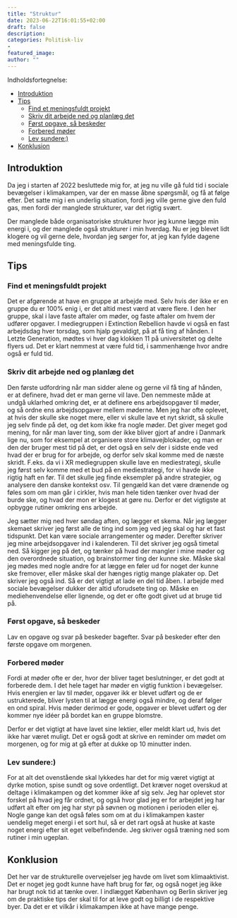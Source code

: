 ```yaml
---
title: "Struktur"
date: 2023-06-22T16:01:55+02:00
draft: false
description:
categories: Politisk-liv
-
featured_image:
author: ""
---
```

Indholdsfortegnelse:
- [Introduktion](#introduktion)
- [Tips](#tips)
  - [Find et meningsfuldt projekt](#find-et-meningsfuldt-projekt)
  - [Skriv dit arbejde ned og planlæg det](#skriv-dit-arbejde-ned-og-planlæg-det)
  - [Først opgave, så beskeder](#først-opgave-så-beskeder)
  - [Forbered møder](#forbered-møder)
  - [Lev sundere:)](#lev-sundere)
- [Konklusion](#konklusion)

## Introduktion
Da jeg i starten af 2022 besluttede mig for, at jeg nu ville gå fuld tid i sociale bevægelser i klimakampen, var der en masse åbne spørgsmål, og få at følge efter. Det satte mig i en underlig situation, fordi jeg ville gerne give den fuld gas, men fordi der manglede strukturer, var det rigtig svært. 

Der manglede både organisatoriske strukturer hvor jeg kunne lægge min energi i, og der manglede også strukturer i min hverdag. Nu er jeg blevet lidt klogere og vil gerne dele, hvordan jeg sørger for, at jeg kan fylde dagene med meningsfulde ting.

## Tips

### Find et meningsfuldt projekt
   
   Det er afgørende at have en gruppe at arbejde med. Selv hvis der ikke er en gruppe du er 100% enig i, er det altid mest værd at være flere. I den her gruppe, skal i lave faste aftaler om møder, og faste aftaler om hvem der udfører opgaver. I mediegruppen i Extinction Rebellion havde vi også en fast arbejdsdag hver torsdag, som hjalp gevaldigt, på at få ting af hånden. I Letzte Generation, mødtes vi hver dag klokken 11 på universitetet og delte flyers ud. Det er klart nemmest at være fuld tid, i sammenhænge hvor andre også er fuld tid.  

### Skriv dit arbejde ned og planlæg det
   
   Den første udfordring når man sidder alene og gerne vil få ting af hånden, er at definere, hvad det er man gerne vil lave. Den nemmeste måde at undgå uklarhed omkring det, er at definere ens arbejdsopgaver til møder, og så ordne ens arbejdsopgaver mellem møderne. Men jeg har ofte oplevet, at hvis der skulle ske noget mere, eller vi skulle lave et nyt skridt, så skulle jeg selv finde på det, og det kom ikke fra nogle møder. Det giver meget god mening, for når man laver ting, som der ikke bliver gjort af andre i Danmark lige nu, som for eksempel at organisere store klimavejblokader, og man er den der bruger mest tid på det, er det også en selv der i sidste ende ved hvad der er brug for for arbejde, og derfor selv skal komme med de næste skridt. F.eks. da vi i XR mediegruppen skulle lave en mediestrategi, skulle jeg først selv komme med et bud på en mediestrategi, for vi havde ikke rigtig haft en før. Til det skulle jeg finde eksempler på andre strategier, og analysere den danske kontekst osv. Til gengæld kan det være drænende og føles som om man går i cirkler, hvis man hele tiden tænker over hvad der burde ske, og hvad der mon er klogest at gøre nu. Derfor er det vigtigste at opbygge rutiner omkring ens arbejde.
   
   Jeg sætter mig ned hver søndag aften, og lægger et skema. Når jeg lægger skemaet skriver jeg først alle de ting ind som jeg ved jeg skal og har et fast tidspunkt. Det kan være sociale arrangementer og møder. Derefter skriver jeg mine arbejdsopgaver ind i kalenderen. Til det skriver jeg også timetal ned. Så kigger jeg på det, og tænker på hvad der mangler i mine møder og den overordnede situation, og brainstormer ting der kunne ske. Måske skal jeg mødes med nogle andre for at lægge en føler ud for noget der kunne ske fremover, eller måske skal der hænges rigtig mange plakater op. Det skriver jeg også ind. Så er det vigtigt at lade en del tid åben. I arbejde med sociale bevægelser dukker der altid uforudsete ting op. Måske en mediehenvendelse eller lignende, og det er ofte godt givet ud at bruge tid på.

### Først opgave, så beskeder
   Lav en opgave og svar på beskeder bagefter. Svar på beskeder efter den første opgave om morgenen.

### Forbered møder
   Fordi at møder ofte er der, hvor der bliver taget beslutninger, er det godt at forberede dem. I det hele taget har møder en vigtig funktion i bevægelser. Hvis energien er lav til møder, opgaver ikk er blevet udført og de er ustrukterede, bliver lysten til at lægge energi også mindre, og deraf følger en ond spiral. Hvis møder derimod er gode, opgaver er blevet udført og der kommer nye idéer på bordet kan en gruppe blomstre. 
   
   Derfor er det vigtigt at have lavet sine lektier, eller meldt klart ud, hvis det ikke har været muligt. Det er også godt at skrive en reminder om mødet om morgenen, og for mig at gå efter at dukke op 10 minutter inden.

### Lev sundere:)
   For at alt det ovenstående skal lykkedes har det for mig været vigtigt at dyrke motion, spise sundt og sove ordentligt. Det kræver noget overskud at deltage i klimakampen og det kommer ikke af sig selv. Jeg har oplevet stor forskel på hvad jeg får ordnet, og også hvor glad jeg er for arbejdet jeg har udført alt efter om jeg har styr på søvnen og motionen i perioden eller ej. Nogle gange kan det også føles som om at du i klimakampen kaster uendelig meget energi i et sort hul, så er det rart også at huske at kaste noget energi efter sit eget velbefindende. Jeg skriver også træning ned som rutiner i min ugeplan.


## Konklusion
Det her var de strukturelle overvejelser jeg havde om livet som klimaaktivist. Det er noget jeg godt kunne have haft brug for før, og også noget jeg ikke har brugt nok tid at tænke over. I indlægget København og Berlin skriver jeg om de praktiske tips der skal til for at leve godt og billigt i de respektive byer. Da det er et vilkår i klimakampen ikke at have mange penge.


